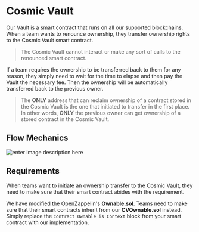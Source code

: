 # Cosmic Vault

Our Vault is a smart contract that runs on all our supported blockchains. When a team wants to renounce ownership, they transfer ownership rights to the Cosmic Vault smart contract.

> The Cosmic Vault cannot interact or make any sort of calls to the renounced smart contract.

If a team requires the ownership to be transferred back to them for any reason, they simply need to wait for the time to elapse and then pay the Vault the necessary fee. Then the ownership will be automatically transferred back to the previous owner.

> The **ONLY** address that can reclaim ownership of a contract stored in the Cosmic Vault is the one that initiated to transfer in the first place. In other words, **ONLY** the previous owner can get ownership of a stored contract in the Cosmic Vault.

## Flow Mechanics
![enter image description here](https://uploads-ssl.webflow.com/60e68647ab86ed50d89dbad6/60f12de83965cf244a1f24d3_Screenshot%202021-07-16%20095735.png)

## Requirements

When teams want to initiate an ownership transfer to the Cosmic Vault, they need to make sure that their smart contract abides with the requirement.

We have modified the OpenZappelin's [**Ownable.sol**](https://github.com/OpenZeppelin/openzeppelin-contracts/blob/master/contracts/access/Ownable.sol). Teams need to make sure that their smart contracts inherit from our **CVOwnable.sol** instead. Simply replace the `contract Ownable is Context` block from your smart contract with our implementation.

